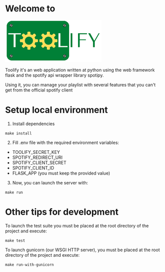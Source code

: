 # Welcome to
![toolify.png](static/images/toolify.png)

Toolify it's an web application written at python
using the web framework flask and the spotify api wrapper 
library spotipy.

Using it, you can manage your playlist with several features
that you can't get from the official spotify client
# Setup local environment
1. Install dependencies
```shell
make install
```
2. Fill .env file with the required environment variables:
- TOOLIFY_SECRET_KEY
- SPOTIFY_REDIRECT_URI
- SPOTIFY_CLIENT_SECRET
- SPOTIFY_CLIENT_ID
- FLASK_APP (you must keep the provided value)
3. Now, you can launch the server with:
```shell
make run
```

# Other tips for development
To launch the test suite you must be placed at the root directory of the project and execute:
```shell
make test
```

To launch gunicorn (our WSGI HTTP server), you must be placed at the root directory of the project and execute:
```shell
make run-with-gunicorn
```

